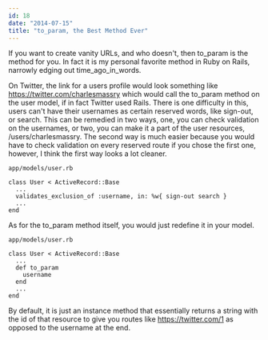 ```yaml
---
id: 18
date: "2014-07-15"
title: "to_param, the Best Method Ever"
---
```

If you want to create vanity URLs, and who doesn't, then to\_param is the method for you. In fact it is my personal favorite method in Ruby on Rails, narrowly edging out time\_ago\_in\_words.

On Twitter, the link for a users profile  would look something like https://twitter.com/charlesmassry which would call  the to\_param method on the user model, if in fact Twitter used Rails. There is  one difficulty in this, users can't have their usernames as certain reserved words,  like sign-out, or search. This can be remedied in two ways, one, you can check validation on the  usernames, or two, you can make it a part of the user resources,  /users/charlesmassry. The second way is much easier because you would  have to check validation on every reserved route if you chose the first one, however, I think the first way looks a lot cleaner.

    app/models/user.rb
    
    class User < ActiveRecord::Base
      ...
      validates_exclusion_of :username, in: %w{ sign-out search }
      ...
    end

As for the to\_param method itself, you would just redefine it in your model.

    app/models/user.rb
 
    class User < ActiveRecord::Base
      ...
      def to_param
        username
      end
      ...
    end

By default, it is just an instance method that essentially returns a string  with the id of that resource to give you routes like https://twitter.com/1 as  opposed to the username at the end.